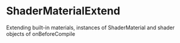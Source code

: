 # ShaderMaterialExtend
Extending built-in materials, instances of ShaderMaterial and shader objects of onBeforeCompile
